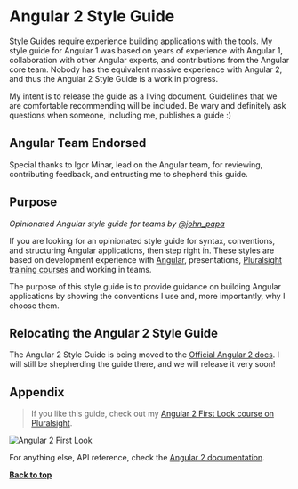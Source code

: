 # Angular 2 Style Guide
Style Guides require experience building applications with the tools. My style guide for Angular 1 was based on years of experience with Angular 1, collaboration with other Angular experts, and contributions from the Angular core team. Nobody has the equivalent  massive experience with Angular 2, and thus the Angular 2 Style Guide is a work in progress.

My intent is to release the guide as a living document. Guidelines that we are comfortable recommending will be included. Be wary and definitely ask questions when someone, including me, publishes a guide :)

## Angular Team Endorsed
Special thanks to Igor Minar, lead on the Angular team, for reviewing, contributing feedback, and entrusting me to shepherd this guide.

## Purpose
*Opinionated Angular style guide for teams by [@john_papa](//twitter.com/john_papa)*

If you are looking for an opinionated style guide for syntax, conventions, and structuring Angular applications, then step right in. These styles are based on development experience with [Angular](//angularjs.org), presentations, [Pluralsight training courses](http://app.pluralsight.com/author/john-papa) and working in teams.

The purpose of this style guide is to provide guidance on building Angular applications by showing the conventions I use and, more importantly, why I choose them.

## Relocating the Angular 2 Style Guide 
The Angular 2 Style Guide is being moved to the [Official Angular 2 docs](https://angular.io/docs/ts/latest/). I will still be shepherding the guide there, and we will release it very soon!

## Appendix

>If you like this guide, check out my [Angular 2 First Look course on Pluralsight](http://jpapa.me/a2ps1stlook).

![Angular 2 First Look](https://s3-us-west-2.amazonaws.com/johnpapa-blog-images/a2-first-look-app.gif)

For anything else, API reference, check the [Angular 2 documentation](//angular.io).

**[Back to top](#table-of-contents)**
